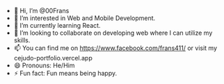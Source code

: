 - 👋 Hi, I’m @00Frans
- 👀 I’m interested in Web and Mobile Development.
- 🌱 I’m currently learning React.
- 💞️ I’m looking to collaborate on developing web where I can utilize my skills.
- 📫 You can find me on https://www.facebook.com/frans411/ or visit my cejudo-portfolio.vercel.app
- 😄 Pronouns: He/Him
- ⚡ Fun fact: Fun means being happy.

<!---
00Frans/00Frans is a ✨ special ✨ repository because its `README.md` (this file) appears on your GitHub profile.
You can click the Preview link to take a look at your changes.
--->
